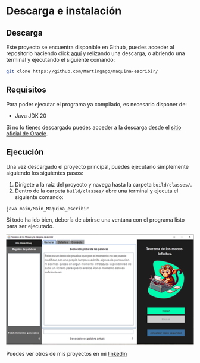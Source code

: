 # Descarga e instalación

## Descarga

Este proyecto se encuentra disponible en Github, puedes acceder al repositorio haciendo click [aquí](https://github.com/Martingago/maquina-escribir) y relizando una descarga, o abriendo una terminal y ejecutando el siguiente comando: 
``` bash
git clone https://github.com/Martingago/maquina-escribir/
```


## Requisitos

Para poder ejecutar el programa ya compilado, es necesario disponer de:

- Java JDK 20

Si no lo tienes descargado puedes acceder a la descarga desde el [sitio oficial de Oracle](https://www.oracle.com/java/technologies/javase/jdk20-archive-downloads.html).

## Ejecución

Una vez descargado el proyecto principal, puedes ejecutarlo simplemente siguiendo los siguientes pasos:

1. Dirígete a la raíz del proyecto y navega hasta la carpeta `build/classes/`.
2. Dentro de la carpeta `build/classes/` abre una terminal y ejecuta el siguiente comando:

```bash
java main/Main_Maquina_escribir
```

Si todo ha ido bien, debería de abrirse una ventana con el programa listo para ser ejecutado.

![Imagen de la portada principal del programa en ejecución](/img/page-programa.png)

Puedes ver otros de mis proyectos en mi [linkedin](https://www.linkedin.com/in/mart%C3%ADn-gago-chor%C3%A9n-6b1814241/)